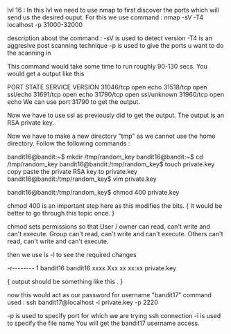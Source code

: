 lvl 16 : In this lvl we need to use nmap to first discover the ports which will send us the desired ouput. 
For this we use command : nmap -sV -T4 localhost -p 31000-32000

description about the command : 
      -sV is used to detect version 
      -T4 is an aggresive post scanning technique 
      -p is used to give the ports u want to do the scanning in 

This command would take some time to run roughly 90-130 secs.
You would get a output like this

PORT      STATE SERVICE     VERSION
31046/tcp open  echo
31518/tcp open  ssl/echo
31691/tcp open  echo
31790/tcp open  ssl/unknown
31960/tcp open  echo
We can use port 31790 to get the output.

Now we have to use ssl as previously did to get the output.
The output is an RSA private key.

Now we have to make a new directory "tmp" as we cannot use the home directory.
Follow the following commands :

bandit16@bandit:~$ mkdir /tmp/random_key
bandit16@bandit:~$ cd /tmp/random_key
bandit16@bandit:/tmp/random_key$ touch private.key
copy paste the private RSA key to private.key
bandit16@bandit:/tmp/random_key$ vim private.key

bandit16@bandit:/tmp/random_key$ chmod 400 private.key

chmod 400 is an important step here as this modifies the bits.
{ It would be better to go through this topic once. }

chmod sets permissions so that User / owner can read, can't write and can't execute. Group can't read, can't write and can't execute. Others can't read, can't write and can't execute.

then we use ls -l to see the required changes 

-r-------- 1 bandit16 bandit16 xxxx Xxx xx xx:xx private.key

{ output should be something like this . }

now this would act as our password for username "bandit17" 
command used : ssh bandit17@localhost -i private.key -p 2220

-p is used to specify port for which we are trying ssh connection 
-i is used to specify the file name
You will get the bandit17 username access.

